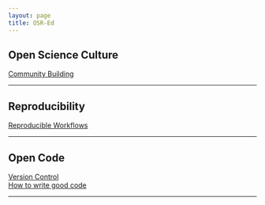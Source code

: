 ```yaml
---
layout: page
title: OSR-Ed
---
```


<a href=""></a>
## Open Science Culture

<a href="https://www.youtube.com/watch?v=3H0zQ6odOd0&list=PLVso6Qs8PLCiciMyxyqxCzp38G5tEhdy6&index=6&ab_channel=OHBMOpenScienceSIG" target="_blank">Community Building</a>

---

## Reproducibility

<a href="https://www.youtube.com/watch?v=tk2eZSrM8oA&list=PLVso6Qs8PLCiciMyxyqxCzp38G5tEhdy6&index=3&ab_channel=OHBMOpenScienceSIG" target="_blank">Reproducible Workflows</a>
<a href=""></a>

---

## Open Code

<a href="https://www.youtube.com/watch?v=zh_WFv0uk7w&list=PLVso6Qs8PLCiciMyxyqxCzp38G5tEhdy6&index=1&ab_channel=OHBMOpenScienceSIG" target="_blank">Version Control</a> </br>
<a href="https://www.youtube.com/watch?v=gfPP2pQ8Rms&list=PLVso6Qs8PLCiciMyxyqxCzp38G5tEhdy6&index=2&ab_channel=OHBMOpenScienceSIG" target="_blank">How to write good code</a>

---
